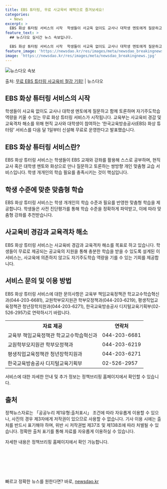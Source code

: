 ```yaml
---
title: EBS 튜터링, 무료 사교육비 혜택으로 즐겨보세요!
categories:
  - News
excerpt: >
  EBS 화상 튜터링 서비스의 시작  학생들이 사교육 없이도 교사나 대학생 멘토에게 질문하고 함께 토론하며 자…
feature_text: >
  ## 뉴스다오 실시간 뉴스 속보입니다.

  EBS 화상 튜터링 서비스의 시작  학생들이 사교육 없이도 교사나 대학생 멘토에게 질문하고 함께 토론하며 자…
feature_image: 'https://newsdao.kr/res/images/meta/newsdao_breakingnews.jpg'
image: 'https://newsdao.kr/res/images/meta/newsdao_breakingnews.jpg'
---
```


![뉴스다오 속보](https://newsdao.kr/res/images/meta/newsdao_breakingnews.jpg)

<p>출처: <a href="https://newsdao.kr/4471" rel="dofollow">무료 EBS 튜터링 사교육비 절감 기회!</a> | 뉴스다오</p>

<h2 data-ke-size="size26">EBS 화상 튜터링 서비스의 시작</h2>
<p data-ke-size="size16">학생들이 사교육 없이도 교사나 대학생 멘토에게 질문하고 함께 토론하며 자기주도학습 역량을 키울 수 있는 무료 화상 튜터링 서비스가 시작됩니다. 교육부는 사교육비 경감 및 교육격차 해소를 위해 현직 교사와 대학생이 참여하는 ‘한국교육방송공사(EBS) 화상 튜터링’ 서비스를 다음 달 1일부터 신설해 무료로 운영한다고 발표했습니다.</p>

<h2 data-ke-size="size26">EBS 화상 튜터링 서비스란?</h2>
<p data-ke-size="size16">EBS 화상 튜터링 서비스는 학생들이 EBS 교재와 강좌를 활용해 스스로 공부하며, 현직 교사 혹은 대학생 멘토와 화상으로 만나 질문하고 토론하는 쌍방향 개인 맞춤형 교습 서비스입니다. 학생 개개인의 학습 필요를 충족시키는 것이 핵심입니다.</p>

<h2 data-ke-size="size26">학생 수준에 맞춘 맞춤형 학습</h2>
<p data-ke-size="size16">EBS 화상 튜터링 서비스는 학생 개개인의 학습 수준과 필요를 반영한 맞춤형 학습을 제공합니다. 학생들은 사전 진단평가를 통해 학습 수준을 정확하게 파악받고, 이에 따라 맞춤형 강좌를 추천받습니다.</p>

<h2 data-ke-size="size26">사교육비 경감과 교육격차 해소</h2>
<p data-ke-size="size16">EBS 화상 튜터링 서비스는 사교육비 경감과 교육격차 해소를 목표로 하고 있습니다. 학생들이 무료로 제공되는 공교육의 지원을 통해 충분한 학습을 받을 수 있도록 설계된 이 서비스는, 사교육에 의존하지 않고도 자기주도학습 역량을 기를 수 있는 기회를 제공합니다.</p>

<h2 data-ke-size="size26">서비스 문의 및 이용 방법</h2>
<p data-ke-size="size16">EBS 화상 튜터링 서비스에 대한 문의사항은 교육부 책임교육정책관 학교교수학습혁신과(044-203-6681), 교원학부모지원관 학부모정책과(044-203-6219), 평생직업교육정책관 청년장학지원과(044-203-6271), 한국교육방송공사 디지털교육기획부(02-526-2957)로 연락하시기 바랍니다.</p>

<table>
	<tr>
		<th>자료 제공</th>
		<th>연락처</th>
	</tr>
	<tr>
		<td>교육부 책임교육정책관 학교교수학습혁신과</td>
		<td>044-203-6681</td>
	</tr>
	<tr>
		<td>교원학부모지원관 학부모정책과</td>
		<td>044-203-6219</td>
	</tr>
	<tr>
		<td>평생직업교육정책관 청년장학지원과</td>
		<td>044-203-6271</td>
	</tr>
	<tr>
		<td>한국교육방송공사 디지털교육기획부</td>
		<td>02-526-2957</td>
	</tr>
</table>

<p data-ke-size="size16">서비스에 대한 자세한 안내 및 추가 정보는 정책브리핑 홈페이지에서 확인할 수 있습니다.</p>

<h2 data-ke-size="size26">출처</h2>
<p data-ke-size="size16">정책뉴스자료는 「공공누리 제1유형:출처표시」 조건에 따라 자유롭게 이용할 수 있으나, 사진의 경우 제3자에게 저작권이 있으므로 사용할 수 없습니다. 기사 이용 시에는 출처를 반드시 표기해야 하며, 위반 시 저작권법 제37조 및 제138조에 따라 처벌될 수 있습니다. 정확한 출처 표기를 통해 자료를 자유롭게 이용하실 수 있습니다.</p>

<p data-ke-size="size16">자세한 내용은 정책브리핑 홈페이지에서 확인 가능합니다.</p>

<p data-ke-size="size16">&nbsp;</p>

<p data-ke-size="size16">&nbsp;</p>

<p data-ke-size="size16">&nbsp;</p> 

빠르고 정확한 뉴스를 원한다면? 바로, <a href="https://newsdao.kr" rel="dofollow">newsdao.kr</a>


